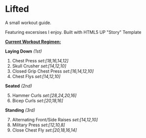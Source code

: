 # Lifted

A small workout guide.

Featuring excersises I enjoy. Built with HTML5 UP "Story" Template

<ins>**Current Workout Regimen:**</ins>

**Laying Down** _(1st)_

1. Chest Press _set:[18,16,14,12]_
2. Skull Crusher _set:[14,12,10]_
3. Closed Grip Chest Press _set:[16,14,12,10]_
4. Chest Flys _set:[14,12,10]_

**Seated** _(2nd)_

5. Hammer Curls _set:[28,24,20,16]_
6. Bicep Curls _set:[20,18,16]_

**Standing** _(3rd)_

7. Alternating Front/Side Raises _set:[14,12,10]_
8. Military Press _set:[12,10,8]_
9. Close Chest Fly _set:[20,18,16,14]_
